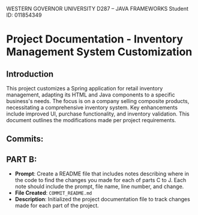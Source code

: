 WESTERN GOVERNOR UNIVERSITY
D287 – JAVA FRAMEWORKS
Student ID: 011854349

# Project Documentation - Inventory Management System Customization

## Introduction
This project customizes a Spring application for retail inventory management, adapting its HTML and Java components to a specific business's needs. The focus is on a company selling composite products, necessitating a comprehensive inventory system. Key enhancements include improved UI, purchase functionality, and inventory validation. This document outlines the modifications made per project requirements.


## Commits:

## PART B: 
- **Prompt**: Create a README file that includes notes describing where in the code to find the changes you made for each of parts C to J. Each note should include the prompt, file name, line number, and change.
- **File Created**: `COMMIT_README.md`
- **Description**: Initialized the project documentation file to track changes made for each part of the project.


